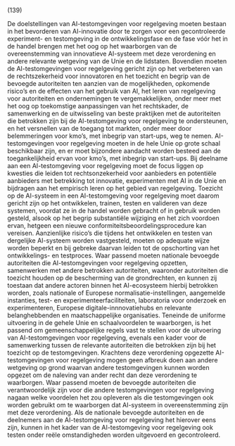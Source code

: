 (139)

De doelstellingen van AI-testomgevingen voor regelgeving moeten bestaan in het bevorderen van AI-innovatie door te zorgen voor een gecontroleerde experiment- en testomgeving in de ontwikkelingsfase en de fase vóór het in de handel brengen met het oog op het waarborgen van de overeenstemming van innovatieve AI-systeem met deze verordening en andere relevante wetgeving van de Unie en de lidstaten. Bovendien moeten de AI-testomgevingen voor regelgeving gericht zijn op het verbeteren van de rechtszekerheid voor innovatoren en het toezicht en begrip van de bevoegde autoriteiten ten aanzien van de mogelijkheden, opkomende risico’s en de effecten van het gebruik van AI, het leren van regelgeving voor autoriteiten en ondernemingen te vergemakkelijken, onder meer met het oog op toekomstige aanpassingen van het rechtskader, de samenwerking en de uitwisseling van beste praktijken met de autoriteiten die betrokken zijn bij de AI-testomgeving voor regelgeving te ondersteunen, en het versnellen van de toegang tot markten, onder meer door belemmeringen voor kmo’s, met inbegrip van start-ups, weg te nemen. AI-testomgevingen voor regelgeving moeten in de hele Unie op grote schaal beschikbaar zijn, en er moet bijzondere aandacht worden besteed aan de toegankelijkheid ervan voor kmo’s, met inbegrip van start-ups. Bij deelname aan een AI-testomgeving voor regelgeving moet de focus liggen op kwesties die leiden tot rechtsonzekerheid voor aanbieders en potentiële aanbieders met betrekking tot innovatie, experimenten met AI in de Unie en bijdragen aan het empirisch leren op het gebied van regelgeving. Toezicht op de AI-systeem in een AI-testomgeving voor regelgeving moet daarom gericht zijn op het ontwikkelen, trainen, testen en valideren van deze systemen, voordat ze in de handel worden gebracht of in gebruik worden gesteld, alsook op het begrip substantiële wijziging en het zich voordoen ervan, hetgeen een nieuwe conformiteitsbeoordelingsprocedure kan vereisen. Aanzienlijke risico’s die tijdens het ontwikkelen en testen van dergelijke AI-systeem worden vastgesteld, moeten op adequate wijze worden beperkt en bij gebreke daarvan leiden tot de opschorting van het ontwikkelings- en testproces. Waar passend moeten nationale bevoegde autoriteiten die AI-testomgevingen voor regelgeving opzetten, samenwerken met andere betrokken autoriteiten, waaronder autoriteiten die toezicht houden op de bescherming van de grondrechten, en kunnen zij toestaan dat andere actoren binnen het AI-ecosysteem hierbij betrokken worden, zoals nationale of Europese normalisatie-instellingen, aangemelde instanties, test- en experimenteerfaciliteiten, laboratoria voor onderzoek en experimenteren, Europese digitale-innnovatiehubs en relevante belanghebbenden en maatschappelijke organisaties. Teneinde de uniforme uitvoering in de gehele Unie en schaalvoordelen te waarborgen, is het passend om gemeenschappelijke regels vast te stellen voor de uitvoering van AI-testomgevingen voor regelgeving, evenals een kader voor de samenwerking tussen de relevante autoriteiten die betrokken zijn bij het toezicht op de testomgevingen. Krachtens deze verordening opgezette AI-testomgevingen voor regelgeving mogen geen afbreuk doen aan andere wetgeving op grond waarvan andere testomgevingen kunnen worden opgezet om de naleving van ander recht dan deze verordening te waarborgen. Waar passend moeten de bevoegde autoriteiten die verantwoordelijk zijn voor die andere testomgevingen voor regelgeving nagaan welke voordelen het zou opleveren als die testomgevingen ook worden gebruikt om te waarborgen dat AI-systeem in overeenstemming zijn met deze verordening. Als de nationale bevoegde autoriteiten en de deelnemers aan de AI-testomgeving voor regelgeving het hierover eens zijn, kunnen in het kader van de AI-testomgeving voor regelgeving ook testen onder reële omstandigheden worden uitgevoerd en gecontroleerd.
